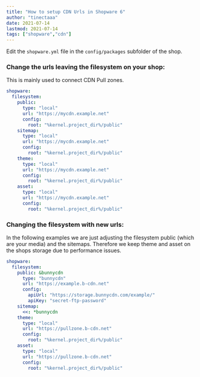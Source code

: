 ```yaml
---
title: "How to setup CDN Urls in Shopware 6"
author: "tinectaaa"
date: 2021-07-14
lastmod: 2021-07-14
tags: ["shopware","cdn"]
---
```


Edit the `shopware.yml` file in the `config/packages` subfolder of the shop.

### Change the urls leaving the filesystem on your shop:

This is mainly used to connect CDN Pull zones.

```yaml
shopware:
  filesystem:
    public:
      type: "local"
      url: "https://mycdn.example.net"
      config:
        root: "%kernel.project_dir%/public"
    sitemap:
      type: "local"
      url: "https://mycdn.example.net"
      config:
        root: "%kernel.project_dir%/public"
    theme:
      type: "local"
      url: "https://mycdn.example.net"
      config:
        root: "%kernel.project_dir%/public"
    asset:
      type: "local"
      url: "https://mycdn.example.net"
      config:
        root: "%kernel.project_dir%/public"
```

### Changing the filesystem with new urls:

In the following examples we are just adjusting the filesystem public (which are your media) and the sitemaps.
Therefore we keep theme and asset on the shops storage due to performance issues.

```yaml
shopware:
  filesystem:
    public: &bunnycdn
      type: "bunnycdn"
      url: "https://example.b-cdn.net"
      config:
        apiUrl: "https://storage.bunnycdn.com/example/"
        apiKey: "secret-ftp-password"
    sitemap:
      <<: *bunnycdn
    theme:
      type: "local"
      url: "https://pullzone.b-cdn.net"
      config:
        root: "%kernel.project_dir%/public"
    asset:
      type: "local"
      url: "https://pullzone.b-cdn.net"
      config:
        root: "%kernel.project_dir%/public"
```